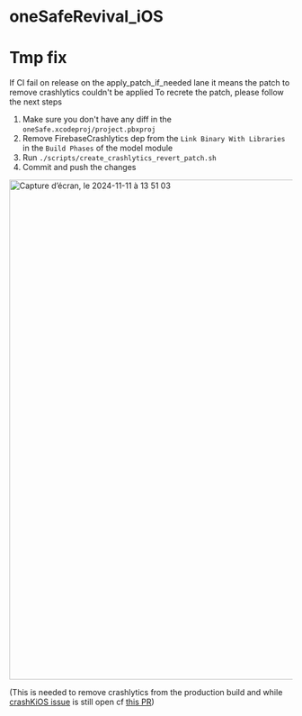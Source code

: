 # oneSafeRevival_iOS

# Tmp fix

If CI fail on release on the apply_patch_if_needed lane it means the patch to remove crashlytics couldn't be applied
To recrete the patch, please follow the next steps
1. Make sure you don't have any diff in the `oneSafe.xcodeproj/project.pbxproj`
2. Remove FirebaseCrashlytics dep from the `Link Binary With Libraries` in the `Build Phases` of the model module
3. Run `./scripts/create_crashlytics_revert_patch.sh`
4. Commit and push the changes 

<img width="888" alt="Capture d’écran, le 2024-11-11 à 13 51 03" src="https://github.com/user-attachments/assets/bac26423-6d84-4510-8a6f-d939bc45dfaa">

(This is needed to remove crashlytics from the production build and while [crashKiOS issue](https://github.com/touchlab/CrashKiOS/issues/69) is still open cf [this PR](https://github.com/LunabeeStudio/oneSafeRevival_iOS/pull/709)) 

